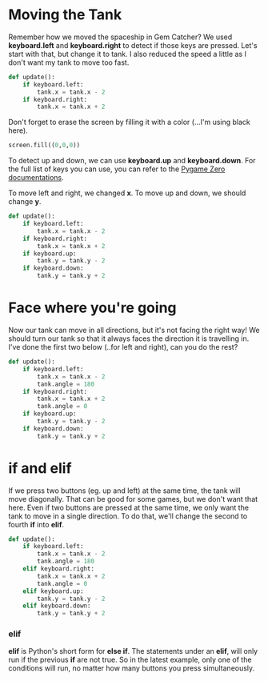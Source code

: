 Moving the Tank
===
Remember how we moved the spaceship in Gem Catcher? We used **keyboard.left** and **keyboard.right** to detect if those keys are pressed. Let's start with that, but change it to tank. I also reduced the speed a little as I don't want my tank to move too fast.

```python
def update():
    if keyboard.left:
        tank.x = tank.x - 2
    if keyboard.right:
        tank.x = tank.x + 2
```

Don't forget to erase the screen by filling it with a color (...I'm using black here).

```python
screen.fill((0,0,0))
```

To detect up and down, we can use **keyboard.up** and **keyboard.down**. For the full list of keys you can use, you can refer to the [Pygame Zero documentations](https://pygame-zero.readthedocs.io/en/stable/hooks.html#buttons-and-keys).

To move left and right, we changed **x**. To move up and down, we should change **y**.

```python
def update():
    if keyboard.left:
        tank.x = tank.x - 2
    if keyboard.right:
        tank.x = tank.x + 2
    if keyboard.up:
        tank.y = tank.y - 2
    if keyboard.down:
        tank.y = tank.y + 2
```

Face where you're going
===
Now our tank can move in all directions, but it's not facing the right way! We should turn our tank so that it always faces the direction it is travelling in. I've done the first two below (..for left and right), can you do the rest?

```python
def update():
    if keyboard.left:
        tank.x = tank.x - 2
        tank.angle = 180
    if keyboard.right:
        tank.x = tank.x + 2
        tank.angle = 0
    if keyboard.up:
        tank.y = tank.y - 2
    if keyboard.down:
        tank.y = tank.y + 2
```

if and elif
===
If we press two buttons (eg. up and left) at the same time, the tank will move diagonally. That can be good for some games, but we don't want that here. Even if two buttons are pressed at the same time, we only want the tank to move in a single direction. To do that, we'll change the second to fourth **if** into **elif**.

```python
def update():
    if keyboard.left:
        tank.x = tank.x - 2
        tank.angle = 180
    elif keyboard.right:
        tank.x = tank.x + 2
        tank.angle = 0
    elif keyboard.up:
        tank.y = tank.y - 2
    elif keyboard.down:
        tank.y = tank.y + 2
```

### elif
**elif** is Python's short form for **else if**. The statements under an **elif**, will only run if the previous **if** are not true. So in the latest example, only one of the conditions will run, no matter how many buttons you press simultaneously.